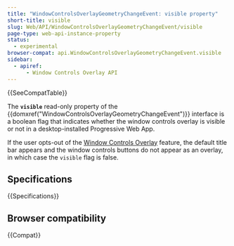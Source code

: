 ```yaml
---
title: "WindowControlsOverlayGeometryChangeEvent: visible property"
short-title: visible
slug: Web/API/WindowControlsOverlayGeometryChangeEvent/visible
page-type: web-api-instance-property
status:
  - experimental
browser-compat: api.WindowControlsOverlayGeometryChangeEvent.visible
sidebar:
  - apiref:
      - Window Controls Overlay API
---
```


{{SeeCompatTable}}

The **`visible`** read-only property of the {{domxref("WindowControlsOverlayGeometryChangeEvent")}} interface is a boolean flag that indicates whether the window controls overlay is visible or not in a desktop-installed Progressive Web App.

If the user opts-out of the [Window Controls Overlay](/en-US/docs/Web/API/Window_Controls_Overlay_API) feature, the default title bar appears and the window controls buttons do not appear as an overlay, in which case the `visible` flag is false.

## Specifications

{{Specifications}}

## Browser compatibility

{{Compat}}
